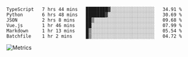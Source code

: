 <!--START_SECTION:waka-->

```text
TypeScript   7 hrs 44 mins   ████████▓░░░░░░░░░░░░░░░░   34.91 %
Python       6 hrs 48 mins   ███████▓░░░░░░░░░░░░░░░░░   30.69 %
JSON         2 hrs 8 mins    ██▒░░░░░░░░░░░░░░░░░░░░░░   09.68 %
Vue.js       1 hr 46 mins    ██░░░░░░░░░░░░░░░░░░░░░░░   07.99 %
Markdown     1 hr 13 mins    █▒░░░░░░░░░░░░░░░░░░░░░░░   05.54 %
Batchfile    1 hr 2 mins     █▒░░░░░░░░░░░░░░░░░░░░░░░   04.72 %
```

<!--END_SECTION:waka-->

![Metrics](https://metrics.lecoq.io/TachibanaKimika?template=classic&base.activity=0&base.community=0&base.repositories=0&languages=1&isocalendar=1&isocalendar.duration=half-year&languages.limit=8&languages.sections=most-used&languages.colors=github&languages.threshold=0%25&languages.indepth=false&languages.recent.load=300&languages.recent.days=14&config.timezone=Asia%2FShanghai)
